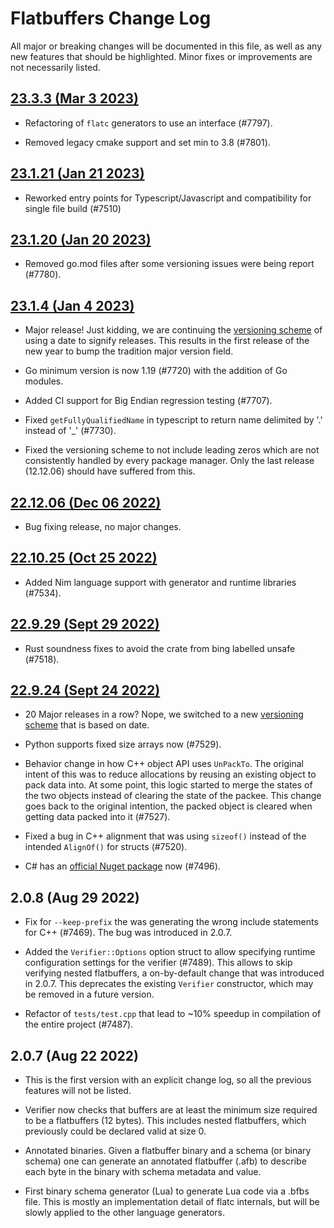 # Flatbuffers Change Log

All major or breaking changes will be documented in this file, as well as any
new features that should be highlighted. Minor fixes or improvements are not
necessarily listed.

## [23.3.3 (Mar 3 2023)](https://github.com/google/flatbuffers/releases/tag/v23.3.3)

* Refactoring of `flatc` generators to use an interface (#7797).

* Removed legacy cmake support and set min to 3.8 (#7801).

## [23.1.21 (Jan 21 2023)](https://github.com/google/flatbuffers/releases/tag/v23.1.20)

* Reworked entry points for Typescript/Javascript and compatibility for single
  file build (#7510)

## [23.1.20 (Jan 20 2023)](https://github.com/google/flatbuffers/releases/tag/v23.1.20)

* Removed go.mod files after some versioning issues were being report (#7780).

## [23.1.4 (Jan 4 2023)](https://github.com/google/flatbuffers/releases/tag/v23.1.4)

* Major release! Just kidding, we are continuing the
  [versioning scheme](https://github.com/google/flatbuffers/wiki/Versioning) of
  using a date to signify releases. This results in the first release of the new
  year to bump the tradition major version field.

* Go minimum version is now 1.19 (#7720) with the addition of Go modules.

* Added CI support for Big Endian regression testing (#7707).

* Fixed `getFullyQualifiedName` in typescript to return name delimited by '.'
  instead of '_' (#7730).

* Fixed the versioning scheme to not include leading zeros which are not
  consistently handled by every package manager. Only the last release
  (12.12.06) should have suffered from this.

## [22.12.06 (Dec 06 2022)](https://github.com/google/flatbuffers/releases/tag/v22.12.06)

* Bug fixing release, no major changes.

## [22.10.25 (Oct 25 2022)](https://github.com/google/flatbuffers/releases/tag/v22.10.25)

* Added Nim language support with generator and runtime libraries (#7534).

## [22.9.29 (Sept 29 2022)](https://github.com/google/flatbuffers/releases/tag/v22.9.29)

* Rust soundness fixes to avoid the crate from bing labelled unsafe (#7518).

## [22.9.24 (Sept 24 2022)](https://github.com/google/flatbuffers/releases/tag/v22.9.24)

* 20 Major releases in a row? Nope, we switched to a new
  [versioning scheme](https://github.com/google/flatbuffers/wiki/Versioning)
  that is based on date.

* Python supports fixed size arrays now (#7529).

* Behavior change in how C++ object API uses `UnPackTo`. The original intent of
  this was to reduce allocations by reusing an existing object to pack data
  into. At some point, this logic started to merge the states of the two objects
  instead of clearing the state of the packee. This change goes back to the
  original intention, the packed object is cleared when getting data packed into
  it (#7527).

* Fixed a bug in C++ alignment that was using `sizeof()` instead of the intended
  `AlignOf()` for structs (#7520).

* C# has an
  [official Nuget package](https://www.nuget.org/packages/Google.FlatBuffers)
  now (#7496).

## 2.0.8 (Aug 29 2022)

* Fix for `--keep-prefix` the was generating the wrong include statements for
  C++ (#7469). The bug was introduced in 2.0.7.

* Added the `Verifier::Options` option struct to allow specifying runtime
  configuration settings for the verifier (#7489). This allows to skip verifying
  nested flatbuffers, a on-by-default change that was introduced in 2.0.7. This
  deprecates the existing `Verifier` constructor, which may be removed in a
  future version.

* Refactor of `tests/test.cpp` that lead to ~10% speedup in compilation of the
  entire project (#7487).

## 2.0.7 (Aug 22 2022)

* This is the first version with an explicit change log, so all the previous
  features will not be listed.

* Verifier now checks that buffers are at least the minimum size required to be
  a flatbuffers (12 bytes). This includes nested flatbuffers, which previously
  could be declared valid at size 0.

* Annotated binaries. Given a flatbuffer binary and a schema (or binary schema)
  one can generate an annotated flatbuffer (.afb) to describe each byte in the
  binary with schema metadata and value.

* First binary schema generator (Lua) to generate Lua code via a .bfbs file.
  This is mostly an implementation detail of flatc internals, but will be slowly
  applied to the other language generators.
